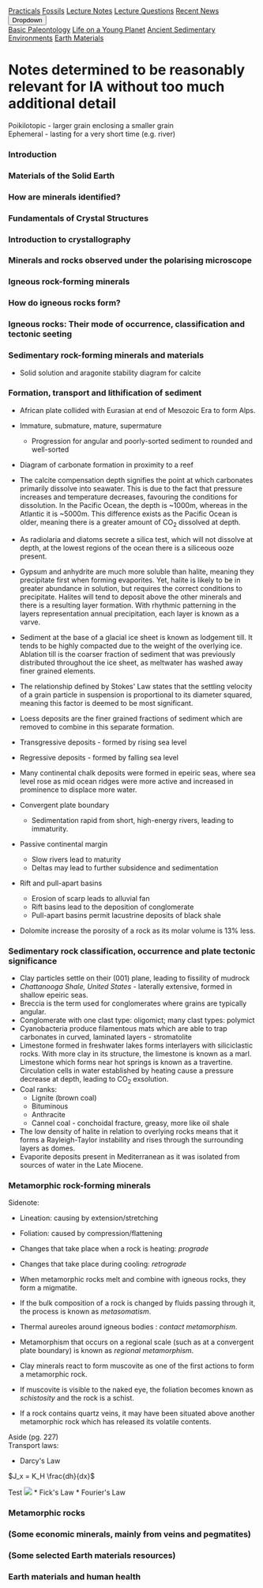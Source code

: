 <div class="navbar">
  <a href="Practicals">Practicals</a>
  <a href="fossils">Fossils</a>
  <a href="LectureNotes">Lecture Notes</a>
  <a href="LectureQs">Lecture Questions</a>
  <a href="RecentNews">Recent News</a>
  <div class="dropdown">
    <button class="dropbtn">Dropdown 
      <i class="fa fa-caret-down"></i>
    </button>
    <div class="dropdown-content">
      <a href="basicpaleo">Basic Paleontology</a>
      <a href="LYP">Life on a Young Planet</a>
      <a href="AncientSeds">Ancient Sedimentary Environments</a>
      <a href="EarthMaterials">Earth Materials</a>
    </div>
  </div> 
</div>


<script type="text/javascript" src="http://latex.codecogs.com/latexit.js"></script>
<script type="text/javascript">
LatexIT.add('p',true);
</script>

# Notes determined to be reasonably relevant for IA without too much additional detail

Poikilotopic - larger grain enclosing a smaller grain <br>
Ephemeral - lasting for a very short time (e.g. river)

### Introduction



### Materials of the Solid Earth



### How are minerals identified?



### Fundamentals of Crystal Structures



### Introduction to crystallography



### Minerals and rocks observed under the polarising microscope



### Igneous rock-forming minerals



### How do igneous rocks form?



### Igneous rocks: Their mode of occurrence, classification and tectonic seeting 



### Sedimentary rock-forming minerals and materials

* Solid solution and aragonite stability diagram for calcite

### Formation, transport and lithification of sediment

* African plate collided with Eurasian at end of Mesozoic Era to form Alps.
* Immature, submature, mature, supermature
  * Progression for angular and poorly-sorted sediment to rounded and well-sorted
* Diagram of carbonate formation in proximity to a reef
* The calcite compensation depth signifies the point at which carbonates primarily dissolve into seawater. This is due to the fact that pressure increases and temperature decreases, favouring the conditions for dissolution. In the Pacific Ocean, the depth is ~1000m, whereas in the Atlantic it is ~5000m. This difference exists as the Pacific Ocean is older, meaning there is a greater amount of CO<sub>2</sub> dissolved at depth. 
* As radiolaria and diatoms secrete a silica test, which will not dissolve at depth, at the lowest regions of the ocean there is a siliceous ooze present.
* Gypsum and anhydrite are much more soluble than halite, meaning they precipitate first when forming evaporites. Yet, halite is likely to be in greater abundance in solution, but requires the correct conditions to precipitate. Halites will tend to deposit above the other minerals and there is a resulting layer formation. With rhythmic patterning in the layers representation annual precipitation, each layer is known as a varve.

* Sediment at the base of a glacial ice sheet is known as lodgement till. It tends to be highly compacted due to the weight of the overlying ice. Ablation till is the coarser fraction of sediment that was previously distributed throughout the ice sheet, as meltwater has washed away finer grained elements.
* The relationship defined by Stokes' Law states that the settling velocity of a grain particle in suspension is proportional to its diameter squared, meaning this factor is deemed to be most significant.
* Loess deposits are the finer grained fractions of sediment which are removed to combine in this separate formation.
* Transgressive deposits - formed by rising sea level
* Regressive deposits - formed by falling sea level
* Many continental chalk deposits were formed in epeiric seas, where sea level rose as mid ocean ridges were more active and increased in prominence to displace more water.
* Convergent plate boundary
  * Sedimentation rapid from short, high-energy rivers, leading to immaturity.
* Passive continental margin 
  * Slow rivers lead to maturity
  * Deltas may lead to further subsidence and sedimentation
* Rift and pull-apart basins
  * Erosion of scarp leads to alluvial fan
  * Rift basins lead to the deposition of conglomerate
  * Pull-apart basins permit lacustrine deposits of black shale

* Dolomite increase the porosity of a rock as its molar volume is 13% less.

### Sedimentary rock classification, occurrence and plate tectonic significance

* Clay particles settle on their (001) plane, leading to fissility of mudrock
* _Chattanooga Shale, United States_ - laterally extensive, formed in shallow epeiric seas.
* Breccia is the term used for conglomerates where grains are typically angular.
* Conglomerate with one clast type: oligomict; many clast types: polymict
* Cyanobacteria produce filamentous mats which are able to trap carbonates in curved, laminated layers - stromatolite
* Limestone formed in freshwater lakes forms interlayers with siliciclastic rocks. With more clay in its structure, the limestone is known as a marl. Limestone which forms near hot springs is known as a travertine. Circulation cells in water established by heating cause a pressure decrease at depth, leading to CO<sub>2</sub> exsolution.
* Coal ranks:
  * Lignite (brown coal)
  * Bituminous
  * Anthracite
  * Cannel coal - conchoidal fracture, greasy, more like oil shale
* The low density of halite in relation to overlying rocks means that it forms a Rayleigh-Taylor instability and rises through the surrounding layers as domes.
* Evaporite deposits present in Mediterranean as it was isolated from sources of water in the Late Miocene.

### Metamorphic rock-forming minerals

Sidenote: 
* Lineation: causing by extension/stretching
* Foliation: caused by compression/flattening

* Changes that take place when a rock is heating: _prograde_
* Changes that take place during cooling: _retrograde_
* When metamorphic rocks melt and combine with igneous rocks, they form a migmatite.
* If the bulk composition of a rock is changed by fluids passing through it, the process is known as _metasomatism_.
* Thermal aureoles around igneous bodies : _contact metamorphism_.
* Metamorphism that occurs on a regional scale (such as at a convergent plate boundary) is known as _regional metamorphism_.

* Clay minerals react to form muscovite as one of the first actions to form a metamorphic rock.
* If muscovite is visible to the naked eye, the foliation becomes known as _schistosity_ and the rock is a schist.
* If a rock contains quartz veins, it may have been situated above another metamorphic rock which has released its volatile contents.

Aside (pg. 227)<br>
Transport laws:
  * Darcy's Law
  <p>$J_x = K_H \frac{dh}{dx}$</p> Test
  <img src="http://latex.codecogs.com/gif.latex?J_x=K_H\frac{dh}{dx}" border="0"/>
  * Fick's Law
  * Fourier's Law



### Metamorphic rocks



### (Some economic minerals, mainly from veins and pegmatites)


### (Some selected Earth materials resources)



### Earth materials and human health
